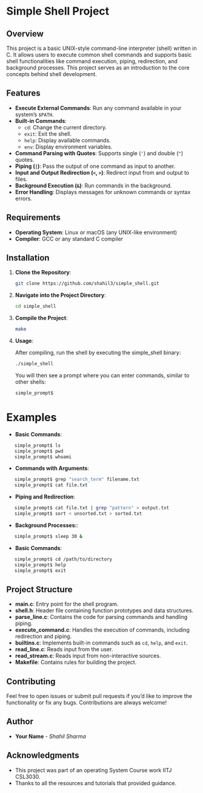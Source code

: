 # Simple Shell Project

## Overview

This project is a basic UNIX-style command-line interpreter (shell) written in C. It allows users to execute common shell commands and supports basic shell functionalities like command execution, piping, redirection, and background processes. This project serves as an introduction to the core concepts behind shell development.

## Features

- **Execute External Commands**: Run any command available in your system’s `$PATH`.
- **Built-in Commands**:
  - `cd`: Change the current directory.
  - `exit`: Exit the shell.
  - `help`: Display available commands.
  - `env`: Display environment variables.
- **Command Parsing with Quotes**: Supports single (`'`) and double (`"`) quotes.
- **Piping (`|`)**: Pass the output of one command as input to another.
- **Input and Output Redirection (`<`, `>`)**: Redirect input from and output to files.
- **Background Execution (`&`)**: Run commands in the background.
- **Error Handling**: Displays messages for unknown commands or syntax errors.

## Requirements

- **Operating System**: Linux or macOS (any UNIX-like environment)
- **Compiler**: GCC or any standard C compiler

## Installation

1. **Clone the Repository**:

   ```bash
   git clone https://github.com/shahil3/simple_shell.git

2. **Navigate into the Project Directory**:

   ```bash
   cd simple_shell

3. **Compile the Project**:

   ```bash
   make

4. **Usage**:

    After compiling, run the shell by executing the simple_shell binary:

   ```bash
   ./simple_shell
   ```

    You will then see a prompt where you can enter commands, similar to other shells:
    ```bash
   simple_prompt$

# Examples
- **Basic Commands**: 
```bash
   simple_prompt$ ls
   simple_prompt$ pwd
   simple_prompt$ whoami
```
- **Commands with Arguments**: 
```bash
   simple_prompt$ grep "search_term" filename.txt
   simple_prompt$ cat file.txt

```
- **Piping and Redirection**: 
```bash
   simple_prompt$ cat file.txt | grep "pattern" > output.txt
   simple_prompt$ sort < unsorted.txt > sorted.txt

```
- **Background Processes:**: 
```bash
   simple_prompt$ sleep 30 &

```
- **Basic Commands**: 
```bash
   simple_prompt$ cd /path/to/directory
   simple_prompt$ help
   simple_prompt$ exit
```

## Project Structure

- **main.c**: Entry point for the shell program.
- **shell.h**: Header file containing function prototypes and data structures.
- **parse_line.c**: Contains the code for parsing commands and handling piping.
- **execute_command.c**: Handles the execution of commands, including redirection and piping.
- **builtins.c**: Implements built-in commands such as `cd`, `help`, and `exit`.
- **read_line.c**: Reads input from the user.
- **read_stream.c**: Reads input from non-interactive sources.
- **Makefile**: Contains rules for building the project.

## Contributing

Feel free to open issues or submit pull requests if you’d like to improve the functionality or fix any bugs. Contributions are always welcome!



## Author

- **Your Name** - *Shahil Sharma*

## Acknowledgments

- This project was part of an operating System Course work IITJ CSL3030.
- Thanks to all the resources and tutorials that provided guidance.
